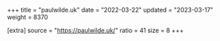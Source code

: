 +++
title = "paulwilde.uk"
date = "2022-03-22"
updated = "2023-03-17"
weight = 8370

[extra]
source = "https://paulwilde.uk/"
ratio = 41
size = 8
+++
